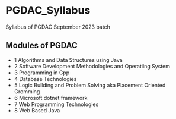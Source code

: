 # PGDAC_Syllabus
Syllabus of PGDAC September 2023 batch

## Modules of PGDAC
- 1 Algorithms and Data Structures using Java
- 2 Software Development Methodologies and Operatiing System
- 3 Programming in Cpp
- 4 Database Technologies
- 5 Logic Building and Problem Solving aka Placement Oriented Gromming
- 6 Microsoft dotnet framework
- 7 Web Programming Technologies
- 8 Web Based Java
